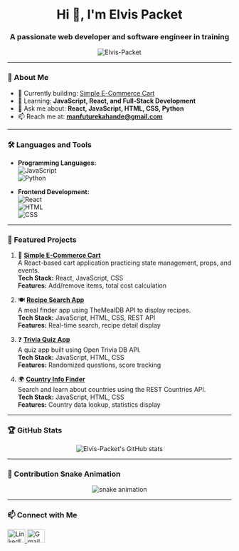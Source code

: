 <h1 align="center">Hi 👋, I'm Elvis Packet</h1>
<h3 align="center">A passionate web developer and software engineer in training</h3>

<p align="center">
  <img src="https://komarev.com/ghpvc/?username=Elvis-Packet&label=Profile%20views&color=0e75b6&style=flat" alt="Elvis-Packet" />
</p>

---

### 🚀 About Me
- 🔭 Currently building: [Simple E-Commerce Cart](https://github.com/Elvis-Packet/E-commerce-code-challange)  
- 🌱 Learning: **JavaScript, React, and Full-Stack Development**  
- 💬 Ask me about: **React, JavaScript, HTML, CSS, Python**  
- 📫 Reach me at: **[manfuturekahande@gmail.com](mailto:manfuturekahande@gmail.com)**

---

### 🛠️ Languages and Tools
- **Programming Languages:**  
  ![JavaScript](https://img.shields.io/badge/-JavaScript-F7DF1E?logo=javascript&logoColor=black&style=flat)  
  ![Python](https://img.shields.io/badge/-Python-3776AB?logo=python&logoColor=white&style=flat)

- **Frontend Development:**  
  ![React](https://img.shields.io/badge/-React-61DAFB?logo=react&logoColor=white&style=flat)  
  ![HTML](https://img.shields.io/badge/-HTML-E34F26?logo=html5&logoColor=white&style=flat)  
  ![CSS](https://img.shields.io/badge/-CSS-1572B6?logo=css3&logoColor=white&style=flat)

---

### 🔨 Featured Projects

1. 🎯 [**Simple E-Commerce Cart**](https://e-commerce-code-challange.vercel.app/)  
   A React-based cart application practicing state management, props, and events.  
   **Tech Stack:** React, JavaScript, CSS  
   **Features:** Add/remove items, total cost calculation

2. 🍽️ [**Recipe Search App**](https://elvis-packet.github.io/Recipe-project/)  
   A meal finder app using TheMealDB API to display recipes.  
   **Tech Stack:** JavaScript, HTML, CSS, REST API  
   **Features:** Real-time search, recipe detail display

3. ❓ [**Trivia Quiz App**](https://github.com/Elvis-Packet/Trivia-Quiz-App)  
   A quiz app built using Open Trivia DB API.  
   **Tech Stack:** JavaScript, HTML, CSS  
   **Features:** Randomized questions, score tracking

4. 🌍 [**Country Info Finder**](https://github.com/Elvis-Packet/Country-Info-Finder)  
   Search and learn about countries using the REST Countries API.  
   **Tech Stack:** JavaScript, HTML, CSS  
   **Features:** Country data lookup, statistics display

---

### 🏆 GitHub Stats
<p align="center">
  <img src="https://github-readme-stats.vercel.app/api?username=Elvis-Packet&show_icons=true&theme=radical" alt="Elvis-Packet's GitHub stats" />
</p>

---

### 🐍 Contribution Snake Animation
<p align="center">
  <img src="https://github.com/Elvis-Packet/snk/blob/output/github-contribution-grid-snake.svg" alt="snake animation" />
</p>

---

### 📫 Connect with Me
<p align="left">
  <a href="https://linkedin.com/in/Elvis-Packet" target="_blank">
    <img src="https://cdn.jsdelivr.net/npm/simple-icons@3.0.1/icons/linkedin.svg" alt="LinkedIn" height="30" width="40" />
  </a>
  <a href="mailto:pearlcious19@gmail.com" target="_blank">
    <img src="https://cdn.jsdelivr.net/npm/simple-icons@3.0.1/icons/gmail.svg" alt="Gmail" height="30" width="40" />
  </a>
</p>
